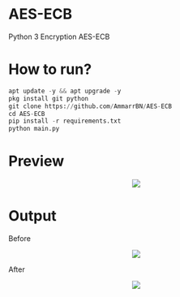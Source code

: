 # AES-ECB
Python 3 Encryption AES-ECB 

# How to run?
```python
apt update -y && apt upgrade -y
pkg install git python
git clone https://github.com/AmmarrBN/AES-ECB
cd AES-ECB
pip install -r requirements.txt
python main.py
```

# Preview 
<p align="center">
    <img src="https://telegra.ph/file/38fcbc279a41f030fff19.jpg"></p>

# Output
Before
<p align="center">
    <img src="https://telegra.ph/file/f0dd3d5ec88441b0e53a7.jpg"></p>
After
<p align="center">
    <img src="https://telegra.ph/file/69a01ff8335ae604bc72d.jpg"></p>
